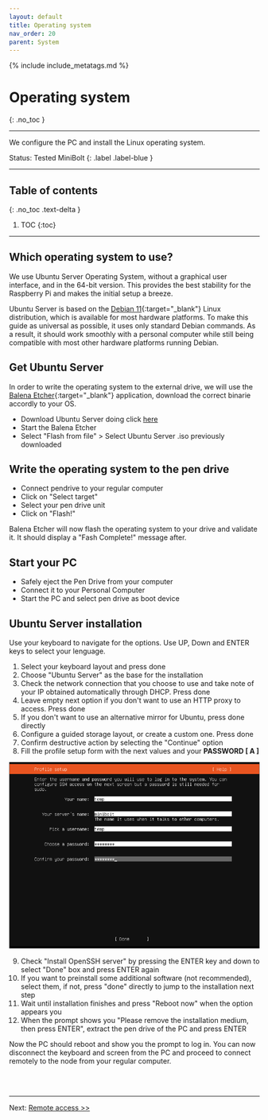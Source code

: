```yaml
---
layout: default
title: Operating system
nav_order: 20
parent: System
---
```

<!-- markdownlint-disable MD014 MD022 MD025 MD033 MD040 -->

{% include include_metatags.md %}

# Operating system

{: .no_toc }

---

We configure the PC and install the Linux operating system.

Status: Tested MiniBolt
{: .label .label-blue }

---

## Table of contents
{: .no_toc .text-delta }

1. TOC
{:toc}

---

## Which operating system to use?

We use Ubuntu Server Operating System, without a graphical user interface, and in the 64-bit version.
This provides the best stability for the Raspberry Pi and makes the initial setup a breeze.

Ubuntu Server is based on the [Debian 11](https://www.debian.org/){:target="_blank"} Linux distribution, which is available for most  hardware platforms.
To make this guide as universal as possible, it uses only standard Debian commands.
As a result, it should work smoothly with a personal computer while still being compatible with most other hardware platforms running Debian.

## Get Ubuntu Server

In order to write the operating system to the external drive, we will use the [Balena Etcher](https://www.balena.io/etcher/){:target="_blank"} application, download the correct binarie accordly to your OS.

* Download Ubuntu Server doing click [here](https://softlibre.unizar.es/ubuntu/releases/22.04.1/ubuntu-22.04.1-live-server-amd64.iso)
* Start the Balena Etcher
* Select "Flash from file" > Select Ubuntu Server .iso previously downloaded

## Write the operating system to the pen drive

* Connect pendrive to your regular computer
* Click on "Select target"
* Select your pen drive unit
* Click on "Flash!"

Balena Etcher will now flash the operating system to your drive and validate it. It should display a "Fash Complete!" message after.

## Start your PC

* Safely eject the Pen Drive from your computer
* Connect it to your Personal Computer
* Start the PC and select pen drive as boot device

## Ubuntu Server installation

Use your keyboard to navigate for the options. Use UP, Down and ENTER keys to select your lenguage.

1. Select your keyboard layout and press done
1. Choose "Ubuntu Server" as the base for the installation
1. Check the network connection that you choose to use and take note of your IP obtained automatically through DHCP. Press done
1. Leave empty next option if you don't want to use an HTTP proxy to access. Press done
1. If you don't want to use an alternative mirror for Ubuntu, press done directly
1. Configure a guided storage layout, or create a custom one. Press done
1. Confirm destructive action by selecting the "Continue" option
1. Fill the profile setup form with the next values and your **PASSWORD [ A ]**

![Ubuntu profile setup](../../images/ubuntu-profile-setup.PNG)

9. Check "Install OpenSSH server" by pressing the ENTER key and down to select "Done" box and press ENTER again
1. If you want to preinstall some additional software (not recommended), select them, if not, press "done" directly to jump to the installation next step
1. Wait until installation finishes and press "Reboot now" when the option appears you
1. When the prompt shows you "Please remove the installation medium, then press ENTER", extract the pen drive of the PC and press ENTER

Now the PC should reboot and show you the prompt to log in. You can now disconnect the keyboard and screen from the PC and proceed to connect remotely to the node from your regular computer.

<br /><br />

---

Next: [Remote access >>](remote-access.md)
